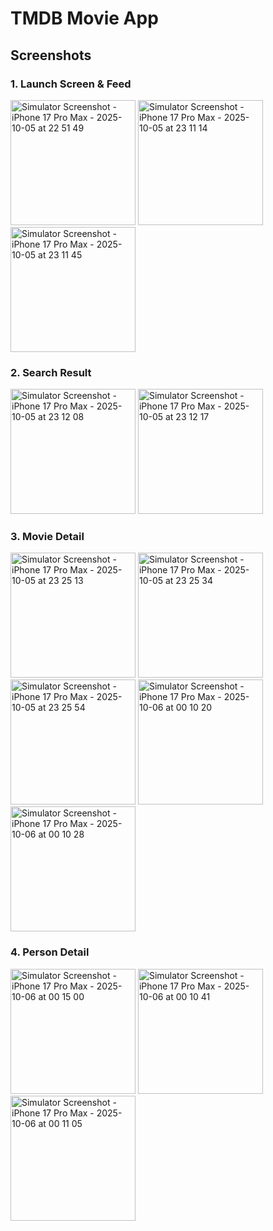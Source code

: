 # TMDB Movie App

## Screenshots

### 1. Launch Screen & Feed
<img width="200" alt="Simulator Screenshot - iPhone 17 Pro Max - 2025-10-05 at 22 51 49" src="https://github.com/user-attachments/assets/b6a586ea-a8f8-44f6-b982-1d7ba72c7ba5" />
<img width="200" alt="Simulator Screenshot - iPhone 17 Pro Max - 2025-10-05 at 23 11 14" src="https://github.com/user-attachments/assets/e9a793a7-4a20-4959-9f7c-e7ae83cc1c01" />
<img width="200" alt="Simulator Screenshot - iPhone 17 Pro Max - 2025-10-05 at 23 11 45" src="https://github.com/user-attachments/assets/cec8d2e2-017d-492c-8bcb-46347f4c403e" />

### 2. Search Result
<img width="200" alt="Simulator Screenshot - iPhone 17 Pro Max - 2025-10-05 at 23 12 08" src="https://github.com/user-attachments/assets/4fc48c6d-6717-4e3c-9023-c68fe3edb11b" />
<img width="200" alt="Simulator Screenshot - iPhone 17 Pro Max - 2025-10-05 at 23 12 17" src="https://github.com/user-attachments/assets/b451f039-966c-4249-a8c9-880925e376f6" />

### 3. Movie Detail
<img width="200" alt="Simulator Screenshot - iPhone 17 Pro Max - 2025-10-05 at 23 25 13" src="https://github.com/user-attachments/assets/83328c42-7109-42f5-a985-137457bfa760" />
<img width="200" alt="Simulator Screenshot - iPhone 17 Pro Max - 2025-10-05 at 23 25 34" src="https://github.com/user-attachments/assets/b9a01afa-fa39-41ad-86d6-332964e6c009" />
<img width="200" alt="Simulator Screenshot - iPhone 17 Pro Max - 2025-10-05 at 23 25 54" src="https://github.com/user-attachments/assets/4d3bca09-4aed-422b-80cd-1f00f882b07c" />
<img width="200" alt="Simulator Screenshot - iPhone 17 Pro Max - 2025-10-06 at 00 10 20" src="https://github.com/user-attachments/assets/263bd26a-1ed9-4486-b82a-1376384b3dd9" />
<img width="200" alt="Simulator Screenshot - iPhone 17 Pro Max - 2025-10-06 at 00 10 28" src="https://github.com/user-attachments/assets/7e76c88e-13e7-4e22-a3c5-2659ec6ee65c" />

### 4. Person Detail
<img width="200" alt="Simulator Screenshot - iPhone 17 Pro Max - 2025-10-06 at 00 15 00" src="https://github.com/user-attachments/assets/9c0186e9-e8b9-430f-8014-96a35cd00946" />
<img width="200" alt="Simulator Screenshot - iPhone 17 Pro Max - 2025-10-06 at 00 10 41" src="https://github.com/user-attachments/assets/af9baa43-5ba0-47bb-8794-27452d36c721" />
<img width="200" alt="Simulator Screenshot - iPhone 17 Pro Max - 2025-10-06 at 00 11 05" src="https://github.com/user-attachments/assets/bdc2807b-3dc1-4c0d-ab6b-16fedc4fecd7" />

